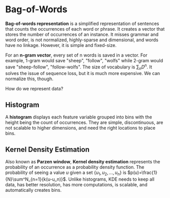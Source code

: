 # Bag-of-Words

**Bag-of-words representation** is a simplified representation of sentences that counts the occurrences of each word or phrase. It creates a vector that stores the number of occurrences of an instance. It misses grammar and word order, is not normalized, highly-sparse and dimensional, and words have no linkage. However, it is simple and fixed-size. 

For an **n-gram vector**, every set of n words is saved in a vector. For example, 1-gram would save "sheep", "follow", "wolfs" while 2-gram would save "sheep-follow", "follow-wolfs". The size of vocabulary is $\sum_n{D^n}$. It solves the issue of sequence loss, but it is much more expensive. We can normalize this, though. 

How do we represent data?
## Histogram
A **histogram** displays each feature variable grouped into bins with the height being the count of occurrences. They are simple, discontinuous, are not scalable to higher dimensions, and need the right locations to place bins. 
## Kernel Density Estimation
Also known as **Parzen window**, **Kernel density estimation** represents the probability of an occurrence as a probability density function. The probability of seeing a value $u$ given a set $\{u_1,u_2,...,u_n\}$ is $p(u)=\frac{1}{N}\sum^N_{n=1}{k(u-u_n)}$. Unlike histograms, KDE needs to keep all data, has better resolution, has more computations, is scalable, and automatically creates bins. 